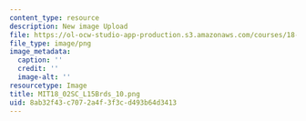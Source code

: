 ```yaml
---
content_type: resource
description: New image Upload
file: https://ol-ocw-studio-app-production.s3.amazonaws.com/courses/18-02sc-multivariable-calculus-fall-2010/8ab32f43c7072a4f3f3cd493b64d3413_MIT18_02SC_L15Brds_10.png
file_type: image/png
image_metadata:
  caption: ''
  credit: ''
  image-alt: ''
resourcetype: Image
title: MIT18_02SC_L15Brds_10.png
uid: 8ab32f43-c707-2a4f-3f3c-d493b64d3413
---
```

